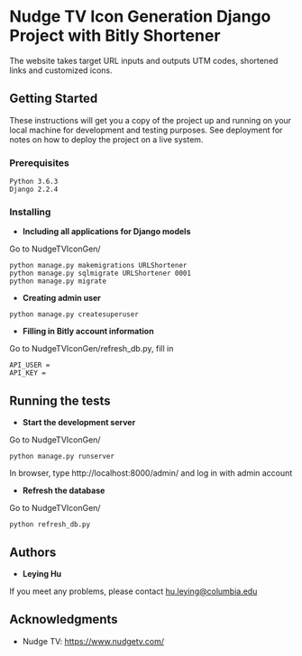 # Nudge TV Icon Generation Django Project with Bitly Shortener

The website takes target URL inputs and outputs UTM codes, shortened links and customized icons.

## Getting Started

These instructions will get you a copy of the project up and running on your local machine for development and testing purposes. See deployment for notes on how to deploy the project on a live system.

### Prerequisites

```
Python 3.6.3
Django 2.2.4
```

### Installing

* **Including all applications for Django models**

Go to NudgeTVIconGen/

```
python manage.py makemigrations URLShortener
python manage.py sqlmigrate URLShortener 0001
python manage.py migrate
```

* **Creating admin user**

```
python manage.py createsuperuser
```

* **Filling in Bitly account information**

Go to NudgeTVIconGen/refresh_db.py, fill in

```
API_USER =
API_KEY =
```

## Running the tests

* **Start the development server**

Go to NudgeTVIconGen/

```
python manage.py runserver
```

In browser, type http://localhost:8000/admin/ and log in with admin account


* **Refresh the database**

Go to NudgeTVIconGen/

```
python refresh_db.py
```

## Authors

* **Leying Hu**

If you meet any problems, please contact hu.leying@columbia.edu


## Acknowledgments

* Nudge TV: https://www.nudgetv.com/
